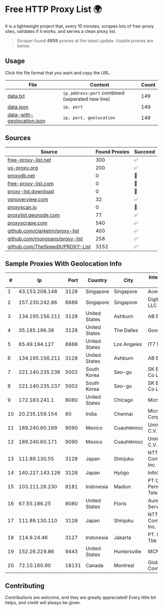 
# Free HTTP Proxy List 🌍

It is a lightweight project that, every 10 minutes, scrapes lots of free-proxy sites, validates if it works, and serves a clean proxy list.


> Scraper found **4959** proxies at the latest update. Usable proxies are below.

## Usage

Click the file format that you want and copy the URL.


|File|Content|Count|
|----|-------|-----|
|[data.txt](https://raw.githubusercontent.com/themiralay/Proxy-List-World/master/data.txt)|`ip_address:port` combined (seperated new line)|149|
|[data.json](https://raw.githubusercontent.com/themiralay/Proxy-List-World/master/data.json)|`ip, port`|149|
|[data-with-geolocation.json](https://raw.githubusercontent.com/themiralay/Proxy-List-World/master/data-with-geolocation.json)|`ip, port, geolocation`|149|

## Sources

|Source|Found Proxies|Succeed|
|------|-------------|-------|
|[free-proxy-list.net](https://free-proxy-list.net)|300|✅|
|[us-proxy.org](https://www.us-proxy.org)|200|✅|
|[proxydb.net](http://proxydb.net)|0|🚫|
|[free-proxy-list.com](https://free-proxy-list.com/?page=&port=&type%5B%5D=http&type%5B%5D=https&up_time=0&search=Search)|0|🚫|
|[proxy-list.download](https://www.proxy-list.download/HTTP)|0|🚫|
|[vpnoverview.com](https://vpnoverview.com/privacy/anonymous-browsing/free-proxy-servers)|32|✅|
|[proxyscan.io](https://www.proxyscan.io)|0|🚫|
|[proxylist.geonode.com](https://proxylist.geonode.com/api/proxy-list?limit=300&page=1&sort_by=lastChecked&sort_type=desc&protocols=http,https)|77|✅|
|[proxyscrape.com](https://api.proxyscrape.com/v2/?request=displayproxies&protocol=http&timeout=10000&country=all&ssl=all&anonymity=all)|540|✅|
|[github.com/clarketm/proxy-list](https://raw.githubusercontent.com/clarketm/proxy-list/master/proxy-list-raw.txt)|400|✅|
|[github.com/monosans/proxy-list](https://raw.githubusercontent.com/monosans/proxy-list/main/proxies/http.txt)|258|✅|
|[github.com/TheSpeedX/PROXY-List](https://raw.githubusercontent.com/TheSpeedX/PROXY-List/master/http.txt)|3152|✅|


## Sample Proxies With Geolocation Info

|#|Ip|Port|Country|City|Internet Service Provider|
|-|--|----|-------|----|-------------------------|
|1|43.153.208.148|3128|Singapore|Singapore|Aceville Pte.ltd|
|2|157.230.242.86|8888|Singapore|Singapore|DigitalOcean, LLC|
|3|134.195.156.211|3128|United States|Ashburn|AB E-Commerce|
|4|35.185.196.38|3128|United States|The Dalles|Google LLC|
|5|65.49.194.127|8888|United States|Los Angeles|IT7 Networks Inc|
|6|134.195.156.211|3128|United States|Ashburn|AB E-Commerce|
|7|221.140.235.236|5002|South Korea|Seo-gu|SK Broadband Co Ltd|
|8|221.140.235.237|5002|South Korea|Seo-gu|SK Broadband Co Ltd|
|9|172.183.241.1|8080|United States|Chicago|Microsoft|
|10|20.235.159.154|80|India|Chennai|Microsoft Corporation|
|11|189.240.60.169|9090|Mexico|Cuauhtémoc|Uninet S.A. de C.V.|
|12|189.240.60.171|9090|Mexico|Cuauhtémoc|Uninet S.A. de C.V.|
|13|111.89.130.55|3128|Japan|Shinjuku|NTT PC Communications, Inc.|
|14|140.227.143.126|3128|Japan|Hyōgo|InfoSphere|
|15|103.211.26.230|8181|Indonesia|Madiun|PT Olean Permata Telematika|
|16|67.55.186.25|8080|United States|Floris|Aureon Network Services|
|17|111.89.130.110|3128|Japan|Shinjuku|NTT PC Communications, Inc.|
|18|114.9.24.46|3127|Indonesia|Jakarta|PT. INDOSAT Tbk|
|19|152.26.229.86|9443|United States|Huntersville|MCNC|
|20|72.10.160.90|18131|Canada|Montreal|GloboTech Communications|



## Contributing

Contributions are welcome, and they are greatly appreciated! Every
little bit helps, and credit will always be given.


